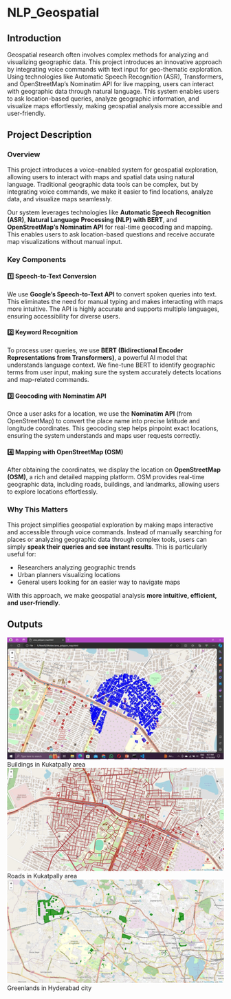 # NLP_Geospatial

## Introduction

Geospatial research often involves complex methods for analyzing and visualizing geographic data. This project introduces an innovative approach by integrating voice commands with text input for geo-thematic exploration. Using technologies like Automatic Speech Recognition (ASR), Transformers, and OpenStreetMap’s Nominatim API for live mapping, users can interact with geographic data through natural language. This system enables users to ask location-based queries, analyze geographic information, and visualize maps effortlessly, making geospatial analysis more accessible and user-friendly.

## Project Description

### Overview  
This project introduces a voice-enabled system for geospatial exploration, allowing users to interact with maps and spatial data using natural language. Traditional geographic data tools can be complex, but by integrating voice commands, we make it easier to find locations, analyze data, and visualize maps seamlessly.  

Our system leverages technologies like **Automatic Speech Recognition (ASR)**, **Natural Language Processing (NLP) with BERT**, and **OpenStreetMap’s Nominatim API** for real-time geocoding and mapping. This enables users to ask location-based questions and receive accurate map visualizations without manual input.

### Key Components  

#### 1️⃣ Speech-to-Text Conversion  
We use **Google’s Speech-to-Text API** to convert spoken queries into text. This eliminates the need for manual typing and makes interacting with maps more intuitive. The API is highly accurate and supports multiple languages, ensuring accessibility for diverse users.  

#### 2️⃣ Keyword Recognition  
To process user queries, we use **BERT (Bidirectional Encoder Representations from Transformers)**, a powerful AI model that understands language context. We fine-tune BERT to identify geographic terms from user input, making sure the system accurately detects locations and map-related commands.  

#### 3️⃣ Geocoding with Nominatim API  
Once a user asks for a location, we use the **Nominatim API** (from OpenStreetMap) to convert the place name into precise latitude and longitude coordinates. This geocoding step helps pinpoint exact locations, ensuring the system understands and maps user requests correctly.  

#### 4️⃣ Mapping with OpenStreetMap (OSM)  
After obtaining the coordinates, we display the location on **OpenStreetMap (OSM)**, a rich and detailed mapping platform. OSM provides real-time geographic data, including roads, buildings, and landmarks, allowing users to explore locations effortlessly.  

### Why This Matters  
This project simplifies geospatial exploration by making maps interactive and accessible through voice commands. Instead of manually searching for places or analyzing geographic data through complex tools, users can simply **speak their queries and see instant results**. This is particularly useful for:  
- Researchers analyzing geographic trends  
- Urban planners visualizing locations  
- General users looking for an easier way to navigate maps  

With this approach, we make geospatial analysis **more intuitive, efficient, and user-friendly**.  


## Outputs
![Buildings in Kukatpally area](images/B-kukatpally.jpg)
Buildings in Kukatpally area
![Roads in Kukatpally area](images/R-Kukatpally.jpg)
Roads in Kukatpally area
![Greenlands in Hyderabad city](images/G-Hyderabad.jpg)
Greenlands in Hyderabad city

